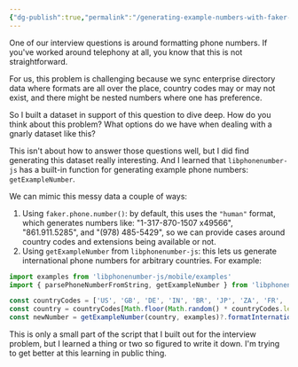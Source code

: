 ```yaml
---
{"dg-publish":true,"permalink":"/generating-example-numbers-with-faker-js-and-libphonenumber-js/"}
---
```


One of our interview questions is around formatting phone numbers. If you've worked around telephony at all, you know that this is not straightforward. 

For us, this problem is challenging because we sync enterprise directory data where formats are all over the place, country codes may or may not exist, and there might be nested numbers where one has preference.

So I built a dataset in support of this question to dive deep. How do you think about this problem? What options do we have when dealing with a gnarly dataset like this?

This isn't about how to answer those questions well, but I did find generating this dataset really interesting. And I learned that `libphonenumber-js` has a built-in function for generating example phone numbers: `getExampleNumber`.

We can mimic this messy data a couple of ways:
1. Using `faker.phone.number()`: by default, this uses the `"human"` format, which generates numbers like: "1-317-870-1507 x49566", "861.911.5285", and "(978) 485-5429", so we can provide cases around country codes and extensions being available or not.
2. Using `getExampleNumber` from `libphonenumber-js`: this lets us generate international phone numbers for arbitrary countries. For example:
```ts
import examples from 'libphonenumber-js/mobile/examples'
import { parsePhoneNumberFromString, getExampleNumber } from 'libphonenumber-js';

const countryCodes = ['US', 'GB', 'DE', 'IN', 'BR', 'JP', 'ZA', 'FR', 'AU', 'CA'];
const country = countryCodes[Math.floor(Math.random() * countryCodes.length)];
const newNumber = getExampleNumber(country, examples)?.formatInternational();
```

This is only a small part of the script that I built out for the interview problem, but I learned a thing or two so figured to write it down. I'm trying to get better at this learning in public thing.